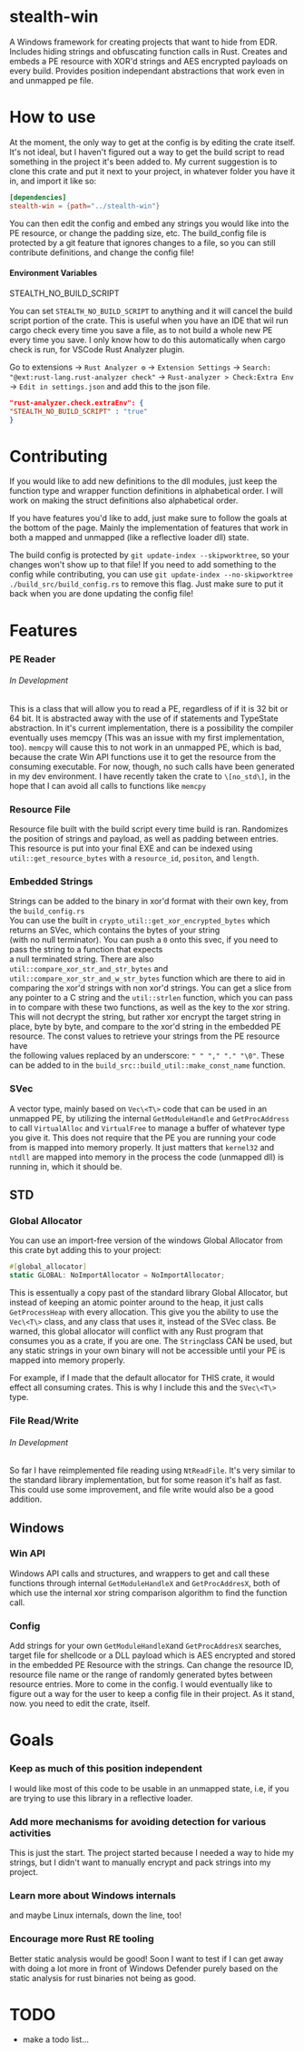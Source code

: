 # stealth-win  
A Windows framework for creating projects that want to hide from EDR. Includes hiding strings and obfuscating function calls in Rust. Creates and embeds a PE resource with 
XOR'd strings and AES encrypted payloads on every build. Provides position independant abstractions that work even in and 
unmapped pe file.

# How to use  
At the moment, the only way to get at the config is by editing the crate itself. It's not ideal, but I haven't figured out a 
way to get the build script to read something in the project it's been added to. My current suggestion is to clone this crate and
put it next to your project, in whatever folder you have it in, and import it like so:
```toml
[dependencies]  
stealth-win = {path="../stealth-win"}  
```
You can then edit the config and embed any strings you would like into the PE resource, or change the padding size, etc.
The build_config file is protected by a git feature that ignores changes to a file, so you can still contribute definitions,
and change the config file!

#### Environment Variables
STEALTH_NO_BUILD_SCRIPT  

You can set `STEALTH_NO_BUILD_SCRIPT` to anything and it will cancel the build script portion of the crate. This is useful when you
have an IDE that wil run cargo check every time you save a file, as to not build a whole new PE every time you save. I only know
how to do this automatically when cargo check is run, for VSCode Rust Analyzer plugin.

Go to extensions -> `Rust Analyzer ⚙` -> `Extension Settings` -> `Search: "@ext:rust-lang.rust-analyzer check"` ->
`Rust-analyzer > Check:Extra Env` -> `Edit in settings.json` and add this to the json file.
```json
"rust-analyzer.check.extraEnv": {
"STEALTH_NO_BUILD_SCRIPT" : "true"
}
```

# Contributing  
If you would like to add new definitions to the dll modules, just keep the function type and wrapper function definitions 
in alphabetical order. I will work on making the struct definitions also alphabetical order.  

If you have features you'd like to add, just make sure to follow the goals at the bottom of the page. Mainly the implementation
of features that work in both a mapped and unmapped (like a reflective loader dll) state.

The build config is protected by `git update-index --skipworktree`, so your changes won't show up to that file!  If you
need to add something to the config while contributing, you can use
`git update-index --no-skipworktree ./build_src/build_config.rs` to remove this flag. Just make sure to put it back when
you are done updating the config file!

# Features  
### PE Reader  
###### In Development ######
This is a class that will allow you to read a PE, regardless of if it is 32 bit or 64 bit. It is abstracted away with the use of
if statements and TypeState abstraction. In it's current implementation, there is a possibility the compiler eventually uses
memcpy (This was an issue with my first implementation, too). `memcpy` will cause this to not work in an unmapped PE, which is 
bad, because the crate Win API functions use it to get the resource from the consuming executable. For now, though, no such 
calls have been generated in my dev environment. I have recently taken the crate to `\[no_std\]`, in the hope that I can 
avoid all calls to functions like `memcpy`

### Resource File  
Resource file built with the build script every time build is ran. Randomizes the position of strings and payload, as well as
padding between entries. This resource is put into your final EXE and can be indexed using `util::get_resource_bytes` with
a `resource_id`, `positon`, and `length`.  

### Embedded Strings  
Strings can be added to the binary in xor'd format with their own key, from the `build_config.rs`  
You can use the built in `crypto_util::get_xor_encrypted_bytes` which returns an SVec<u8>, which contains the bytes of your string  
(with no null terminator). You can push a `0` onto this svec, if you need to pass the string to a function that expects  
a null terminated string. There are also `util::compare_xor_str_and_str_bytes` and `util::compare_xor_str_and_w_str_bytes` function 
which are there to aid in comparing the xor'd strings with non xor'd strings. You can get a slice from any pointer to a 
C string and the `util::strlen` function, which you can pass in to compare with these two functions, as well as the key 
to the xor string. This will not decrypt the string, but rather xor encrypt the target string in place, byte by byte, and 
compare to the xor'd string in the embedded PE resource. The const values to retrieve your strings from the PE resource have  
the following values replaced by an underscore: `" " "," "." "\0"`. These 
can be added to in the `build_src::build_util::make_const_name` function.

### SVec  
A vector type, mainly based on `Vec\<T\>` code that can be used in an unmapped PE, by utilizing the internal `GetModuleHandle` 
and `GetProcAddress` to call `VirtualAlloc` and `VirtualFree` to manage a buffer of whatever type you give it.  This does not
require that the PE you are running your code from is mapped into memory properly. It just matters that `kernel32` and
`ntdll` are mapped into memory in the process the code (unmapped dll) is running in, which it should be.  

## STD
### Global Allocator
You can use an import-free version of the windows Global Allocator from this crate byt adding this to your project:
```rust
#[global_allocator]
static GLOBAL: NoImportAllocator = NoImportAllocator;
```
This is essentually a copy past of the standard library Global Allocator, but instead of keeping an atomic pointer around to the 
heap, it just calls `GetProcessHeap` with every allocation. This give you the ability to use the `Vec\<T\>` class, and 
any class that uses it, instead of the SVec class. Be warned, this global allocator will conflict with any Rust program 
that consumes you as a crate, if you are one. The `String`class CAN be used, but any static strings in your own binary 
will not be accessible until your PE is mapped into memory properly. 

For example, if I made that the default allocator for THIS crate, it would effect all consuming crates. This is why I include this
and the `SVec\<T\>` type.

### File Read/Write
###### In Development ######
So far I have reimplemented file reading using `NtReadFile`. It's very similar to the standard library implementation, but for
some reason it's half as fast. This could use some improvement, and file write would also be a good addition.  

## Windows
### Win API  
Windows API calls and structures, and wrappers to get and call these functions through internal `GetModuleHandleX` and 
`GetProcAddresX`, both of which use the internal xor string comparison algorithm to find the function call.  

### Config  
Add strings for your own `GetModuleHandleX`and `GetProcAddresX` searches, target file for shellcode or a DLL payload which is
AES encrypted and stored in the embedded PE Resource with the strings. Can change the resource ID, resource file name or the 
range of randomly generated bytes between resource entries. More to come in the config. I would eventually like to figure out a 
way for the user to keep a config file in their project. As it stand, now. you need to edit the crate, itself.  

# Goals  
### Keep as much of this position independent  
I would like most of this code to be usable in an unmapped state, i.e, if you are trying to use this library in a reflective
loader. 
### Add more mechanisms for avoiding detection for various activities    
This is just the start. The project started because I needed a way to hide my strings, but I didn't want 
to manually encrypt and pack strings into my project.  
### Learn more about Windows internals   
and maybe Linux internals, down the line, too!  
### Encourage more Rust RE tooling   
Better static analysis would be good! Soon I want to test if I can get away with doing a lot more in front of Windows Defender
purely based on the static analysis for rust binaries not being as good.  

# TODO
* make a todo list...

